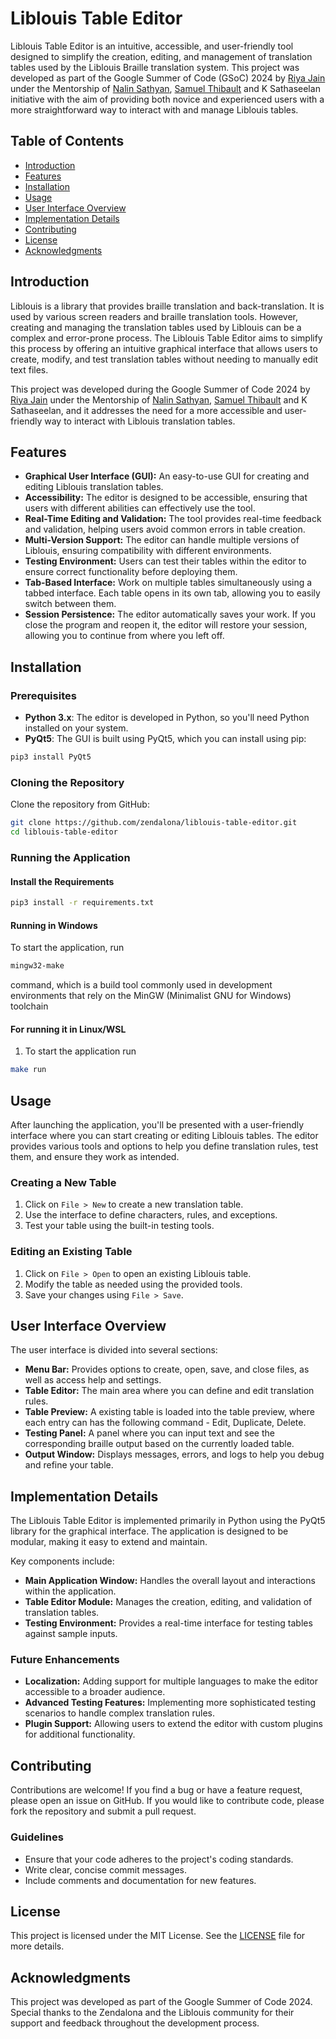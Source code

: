 # Liblouis Table Editor

Liblouis Table Editor is an intuitive, accessible, and user-friendly tool designed to simplify the creation, editing, and management of translation tables used by the Liblouis Braille translation system. This project was developed as part of the Google Summer of Code (GSoC) 2024 by [Riya Jain](https://github.com/jriyyya) under the Mentorship of [Nalin Sathyan](https://github.com/nalin-x-linux), [Samuel Thibault](https://github.com/sthibaul) and K Sathaseelan initiative with the aim of providing both novice and experienced users with a more straightforward way to interact with and manage Liblouis tables.

## Table of Contents

- [Introduction](#introduction)
- [Features](#features)
- [Installation](#installation)
- [Usage](#usage)
- [User Interface Overview](#user-interface-overview)
- [Implementation Details](#implementation-details)
- [Contributing](#contributing)
- [License](#license)
- [Acknowledgments](#acknowledgments)

## Introduction

Liblouis is a library that provides braille translation and back-translation. It is used by various screen readers and braille translation tools. However, creating and managing the translation tables used by Liblouis can be a complex and error-prone process. The Liblouis Table Editor aims to simplify this process by offering an intuitive graphical interface that allows users to create, modify, and test translation tables without needing to manually edit text files.

This project was developed during the Google Summer of Code 2024 by [Riya Jain](https://github.com/jriyyya) under the Mentorship of [Nalin Sathyan](https://github.com/nalin-x-linux), [Samuel Thibault](https://github.com/sthibaul) and K Sathaseelan, and it addresses the need for a more accessible and user-friendly way to interact with Liblouis translation tables.

## Features

- **Graphical User Interface (GUI):** An easy-to-use GUI for creating and editing Liblouis translation tables.
- **Accessibility:** The editor is designed to be accessible, ensuring that users with different abilities can effectively use the tool.
- **Real-Time Editing and Validation:** The tool provides real-time feedback and validation, helping users avoid common errors in table creation.
- **Multi-Version Support:** The editor can handle multiple versions of Liblouis, ensuring compatibility with different environments.
- **Testing Environment:** Users can test their tables within the editor to ensure correct functionality before deploying them.
- **Tab-Based Interface:** Work on multiple tables simultaneously using a tabbed interface. Each table opens in its own tab, allowing you to easily switch between them.
- **Session Persistence:** The editor automatically saves your work. If you close the program and reopen it, the editor will restore your session, allowing you to continue from where you left off.

## Installation

### Prerequisites

- **Python 3.x**: The editor is developed in Python, so you'll need Python installed on your system.
- **PyQt5**: The GUI is built using PyQt5, which you can install using pip:

```bash
pip3 install PyQt5
```

### Cloning the Repository
Clone the repository from GitHub: 
```bash
git clone https://github.com/zendalona/liblouis-table-editor.git
cd liblouis-table-editor
```

### Running the Application

#### Install the Requirements
```bash
pip3 install -r requirements.txt
```


#### Running in Windows
To start the application, run
```bash
mingw32-make
```
command, which is a build tool commonly used in development environments that rely on the MinGW (Minimalist GNU for Windows) toolchain


#### For running it in Linux/WSL

1. To start the application run
```bash
make run
```


## Usage

After launching the application, you'll be presented with a user-friendly interface where you can start creating or editing Liblouis tables. The editor provides various tools and options to help you define translation rules, test them, and ensure they work as intended.

### Creating a New Table

1. Click on `File > New` to create a new translation table.
2. Use the interface to define characters, rules, and exceptions.
3. Test your table using the built-in testing tools.

### Editing an Existing Table

1. Click on `File > Open` to open an existing Liblouis table.
2. Modify the table as needed using the provided tools.
3. Save your changes using `File > Save`.

## User Interface Overview

The user interface is divided into several sections:

- **Menu Bar:** Provides options to create, open, save, and close files, as well as access help and settings.
- **Table Editor:** The main area where you can define and edit translation rules.
- **Table Preview:** A existing table is loaded into the table preview, where each entry can has the following command - Edit, Duplicate, Delete.
- **Testing Panel:** A panel where you can input text and see the corresponding braille output based on the currently loaded table.
- **Output Window:** Displays messages, errors, and logs to help you debug and refine your table.

## Implementation Details

The Liblouis Table Editor is implemented primarily in Python using the PyQt5 library for the graphical interface. The application is designed to be modular, making it easy to extend and maintain.

Key components include:

- **Main Application Window:** Handles the overall layout and interactions within the application.
- **Table Editor Module:** Manages the creation, editing, and validation of translation tables.
- **Testing Environment:** Provides a real-time interface for testing tables against sample inputs.

### Future Enhancements

- **Localization:** Adding support for multiple languages to make the editor accessible to a broader audience.
- **Advanced Testing Features:** Implementing more sophisticated testing scenarios to handle complex translation rules.
- **Plugin Support:** Allowing users to extend the editor with custom plugins for additional functionality.

## Contributing

Contributions are welcome! If you find a bug or have a feature request, please open an issue on GitHub. If you would like to contribute code, please fork the repository and submit a pull request.

### Guidelines

- Ensure that your code adheres to the project's coding standards.
- Write clear, concise commit messages.
- Include comments and documentation for new features.

## License

This project is licensed under the MIT License. See the [LICENSE](LICENSE) file for more details.

## Acknowledgments

This project was developed as part of the Google Summer of Code 2024. Special thanks to the Zendalona and the Liblouis community for their support and feedback throughout the development process.

